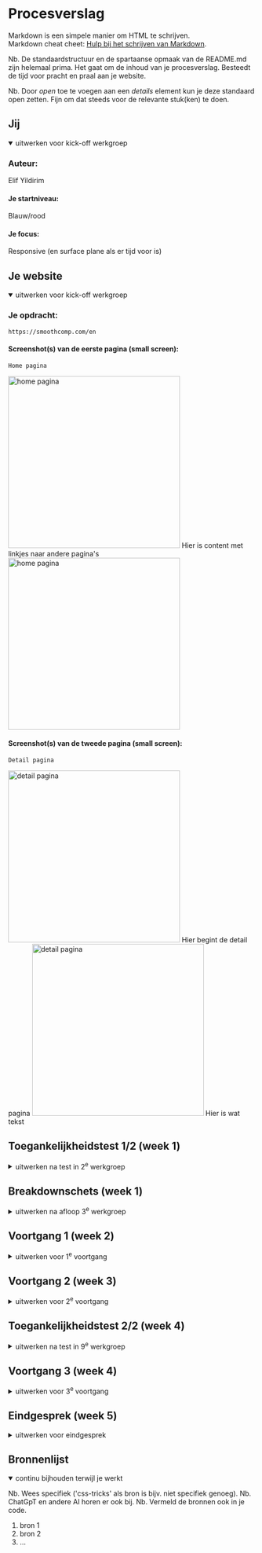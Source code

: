 # Procesverslag
Markdown is een simpele manier om HTML te schrijven.  
Markdown cheat cheet: [Hulp bij het schrijven van Markdown](https://github.com/adam-p/markdown-here/wiki/Markdown-Cheatsheet).

Nb. De standaardstructuur en de spartaanse opmaak van de README.md zijn helemaal prima. Het gaat om de inhoud van je procesverslag. Besteedt de tijd voor pracht en praal aan je website.

Nb. Door *open* toe te voegen aan een *details* element kun je deze standaard open zetten. Fijn om dat steeds voor de relevante stuk(ken) te doen.





## Jij

<details open>
  <summary>uitwerken voor kick-off werkgroep</summary>

  ### Auteur:
  Elif Yildirim

  #### Je startniveau:
  Blauw/rood

  #### Je focus:
Responsive (en surface plane als er tijd voor is) 
</details>





## Je website

<details open>
  <summary>uitwerken voor kick-off werkgroep</summary>

  ### Je opdracht:
    https://smoothcomp.com/en
  #### Screenshot(s) van de eerste pagina (small screen): 
    Home pagina
<img src="readme-images/sc1.png" width="350px" alt="home pagina"> 
Hier is content met linkjes naar andere pagina's
<img src="readme-images/sc2.png" width="350px" alt="home pagina"> 


  #### Screenshot(s) van de tweede pagina (small screen):
    Detail pagina
<img src="readme-images/sc4.png" width="350px" alt="detail pagina"> Hier begint de detail pagina
<img src="readme-images/sc5.png" width="350px" alt="detail pagina"> Hier is wat tekst


</details>



## Toegankelijkheidstest 1/2 (week 1)

<details>
  <summary>uitwerken na test in 2<sup>e</sup> werkgroep</summary>

  ### Bevindingen
  
  Mijn bevindingen die in de toegankelijkheidstest naar voren kwamen: 
  - Screanreader ging makkelijk aan. De toetsen die je moet gebruiken zijn makkelijk te vinden en begrijpen.
  - De stem van de screenreader is prima te volgen. 
  - De screenreader pakt alle headings en linkjes op de juiste volgorde. Als ik op 1 klik pakt die alle H1's en als ik 2 of 3 klik leest die de juiste bijhorende headings voor. 
  - Bij images zegt die unlabed graphic, dus de images hebben geen alt tekst waardoor ze niet toegankelijk zijn voor de screenreader. 
  - De screenreader geeft aan wanneer het een link is.
  
 Mijn bevindingen die in de WCAG checklist naar voren kwamen: 
  - De content van de website is makkelijk te begrijpen. Het is duidelijk dat de buttons buttons zijn. De screenreader laat goed weten wanneer iets een link is.
  - Bij het valideren van de code komen er veel errors uit. De site heeft een lang attribute en je kan de site overschakelen naar verschillende talen. De pagina's hebben geen unieke titel, tenminste er stond (toen ik het opzocht) aria-label: not specified. 
  - Bij tab en shift-tab is er een visuele element die zichbaar wordt.
  - De site kan geroteerd worden naar verschillende angles en de links hebben een goeie grootte en positie. 
  - De site heeft alleen maar div's. Geen lists. De headings staan elke keer bovenaan de div, dus heeft een logische volgorde. Het heeft op de home pagina twee H1's. 
  - De images hebben geen alt attribute. Het heeft geen text alternative voor complexere foto's. Er zijn twee images die tekst bevatten en die als button worden weergegeven, deze hebben wel een alt-text. 
  - De site heeft 1 video zonder audio. Het speelt automatisch. Je kan hem niet pauzeren of stoppen. 
  - De links hebben een a element. De links hebben een focus state. Sommige buttons hebben geen button element. De links hebben een icoon die verwijst dat je naar een andere pagina verstuurd gaat worden.
  - Ze gebruiken wel kleur, maar ze gebruiken ook veel vormen, plaatjes en tekst voor de informatie. Er is alleen een dark mode. 
  - Het heeft 1 animatie onderaan met de logo's van hun partners. Het is subtiel, maar ik kan niet vinden of het zich houdt aan de prefers-reduced-motion media query.
  - De color contrast is helemaal goed. 

  Vragen: 
  - "Provide a unique title for each page" -> is dit een H1?  -> antwoord: ja. Mijn website heeft dit niet!

</details>



## Breakdownschets (week 1)

<details>
  <summary>uitwerken na afloop 3<sup>e</sup> werkgroep</summary>

  ### de hele pagina: 
https://miro.com/welcomeonboard/V1BSajh5eFZHUEVMTU5XdEZvb1ZranQwanlsZUEyQWlwdnh5ZE4wUWZzd2ZyN2s4ampNd0xRS1BaMkFuWkFRM2ZDQ3RzT042a1pVc3ZNSXJMZlFUa3lGSStGYlBsazVqVjFwR2R2aXVJOC9OeUU2TlhyUXFZM2c4S25mSUlpVXBzVXVvMm53MW9OWFg5bkJoVXZxdFhRPT0hdjE=?share_link_id=997982138408  Link naar mijn schets! <br>
Feedback op mijn breakdownschets:
- img wordt een a
- button een a
- in de header allleen de dingen die op elke pagina zijn; zoals de nav, maar de img met h1 niet
- voor hamburgermenu: nav/ul-/li/a en dan is het een button om alles open te doen
- header/logo/a/button en dan een nav
- van de homepage de logo de h1 maken of h1 toevoegen en die dan verbergen (want elke pagina moet een goeie h1 hebben)
- de h1 wordt een h2
- de buttons die ik had in de voormalige header moeten a's worden
- de kleine stuk in de h2 kan je strong gebruiken
- bij de eerste section met de ul: om het beter te maken kan je van de hele li een a maken
- van die ?: een nav met een ul en dan li
- tweede img: later met css komt de background img maar kan ook een img als ik met vol overtuiging het kan uitleggen
- bij de volgende ul: gewoon een li met een img. hoeft geen p
- bij de een na laatste kan ik een section in een section doen
- bij de footer moet de ul in een ul en daarna pas de li met a's
- maak ook ss van de andere states: bv hamburgermenu

Dynamische deel (bijv menu) en andere dynamische delen (bijv filter) kan je ook in dezelfde Miro board zien.


</details>





## Voortgang 1 (week 2)

<details>
  <summary>uitwerken voor 1<sup>e</sup> voortgang</summary>

  ### Stand van zaken

Ik wist soms niet wat voor code ik moest gebruiken voor specifieke content delen op mijn website. De foto hieronder is een voorbeeld. Ik kon maar niet vinden wat ik hier zou kunnen gebruiken, dus had het aan de 
studentassistent gevraagd en die zei dat ik een section in een section kon doen. 
<img src="readme-images/voorbeeld1.png" width="350px" alt="voorbeeld van stand van zaken"> <br>
Daarna was ik al een beetje begonnen met mijn CSS, maar het lukte me niet om m'n achtergrond kleur goed te krijgen. Ik speelde daar veel mee en kon niet de oplossing vinden, dus vroeg ik dit ook aan de studentassisten. Ik had eerst mijn background color op een * gedaan, omdat ik dacht dat ik toch alles moest selecteren, zij vertelden me dat ik het juist alleen op de body moest doen, zodat het niet letterlijk alles pakt (want dit was het geval). Toen ik dit veranderd had, kregen de section de juiste achtergrond kleur, precies wat ik wou! <br>
<img src="readme-images/voorbeeld2.png" width="350px" alt="voorbeeld van stand van zaken html">



  ### Agenda voor meeting
Mijn groepje zijn de papegaaien!
Student 1 (Elif)
- Ik wil sowieso mijn HTML even laten checken
- Is mijn footer goed? 

De andere studenten vroegen vooral of de breakdownschets goed was en daar kregen ze veel feedback op.
Als tip gaven ze bijv. dat we de H1 niet moeten vergeten, de header niet moeten vergeten. En ze hadden het over detail summary, maar dat gebruikt mijn website niet..

  ### Verslag van meeting

- Een ul kan geen titel hebben. De titel uit de ul halen en buiten de ul zetten als een heading.
- Ik had bij m'n a's een alt text geschreven, maar dit hoeft helemaal niet zeiden de studentassistenten. Dus alle alt text bij de a's mogen weg.
- Bij de alt text van de images moet ik de tekst veranderen naar een betere beschrijving. Ik had eerst als text "image of judo", maar het woord image moet niet.
- Bij de footer had een ul in een ul, omdat ik dat als tip had gekregen van een andere assistente, maar deze keer zeiden ze dat ik beter een nav kan gebruiken en daarin drie sections met een heading daarbinnen, omdat elke stuk een titel heeft.
- En dan in de section een ul met daarin de li / a.
- Ook bij de footer kan ik de laatste lijst in een aparte (dus niet in de nav) ul doen met daarin (bij de laatste regel met de apps) een ul. Hierin komen de li met de img's.
<img src="readme-images/voortgangsgesprek1.png" width="350px" alt="voorbeeld van verslag meeting">
<img src="readme-images/voortgangsgesprek2.png" width="350px" alt="voorbeeld van verslag meeting">




</details>





## Voortgang 2 (week 3)

<details>
  <summary>uitwerken voor 2<sup>e</sup> voortgang</summary>

  ### Stand van zaken
  hier dit ging goed & dit was lastig (neem ook screenshots op van delen van je website en code)


  ### Agenda voor meeting
  samen met je groepje opstellen

  | student 1      | student 2          | student 3    | student 4        |
  | ---            | ---                | ---          | ---              |
  | dit bespreken  | en dit             | en ik dit    | en dan ik dat    |
  | en dat ook nog | dit als er tijd is | nog een punt | dit wil ik zeker |
  | ...            | ...                | ...          | ...              |


  ### Verslag van meeting
  hier na afloop snel de uitkomsten van de meeting vastleggen

  - punt 1
  - punt 2
  - nog een punt
- ...

</details>





## Toegankelijkheidstest 2/2 (week 4)

<details>
  <summary>uitwerken na test in 9<sup>e</sup> werkgroep</summary>

  ### Bevindingen
  Lijst met je bevindingen die in de test naar voren kwamen (geef ook aan wat er verbeterd is):

</details>





## Voortgang 3 (week 4)

<details>
  <summary>uitwerken voor 3<sup>e</sup> voortgang</summary>

  ### Stand van zaken
  hier dit ging goed & dit was lastig (neem ook screenshots op van delen van je website en code)


  ### Agenda voor meeting
  samen met je groepje opstellen

  | student 1      | student 2          | student 3    | student 4        |
  | ---            | ---                | ---          | ---              |
  | dit bespreken  | en dit             | en ik dit    | en dan ik dat    |
  | en dat ook nog | dit als er tijd is | nog een punt | dit wil ik zeker |
  | ...            | ...                | ...          | ...              |


  ### Verslag van meeting
  hier na afloop snel de uitkomsten van de meeting vastleggen

  - punt 1
  - punt 2
  - nog een punt
  - ...

</details>





## Eindgesprek (week 5)

<details>
  <summary>uitwerken voor eindgesprek</summary>

  ### Je uitkomst - karakteristiek screenshots:
  <img src="readme-images/dummy-plaatje.jpg" width="375px" alt="uitomst opdracht 1">


  ### Dit ging goed/Heb ik geleerd: 
  Korte omschrijving met plaatjes

  <img src="readme-images/dummy-plaatje.jpg" width="375px" alt="top">


  ### Dit was lastig/Is niet gelukt:
  Korte omschrijving met plaatjes

  <img src="readme-images/dummy-plaatje.jpg" width="375px" alt="bummer">
</details>





## Bronnenlijst

<details open>
  <summary>continu bijhouden terwijl je werkt</summary>

  Nb. Wees specifiek ('css-tricks' als bron is bijv. niet specifiek genoeg). 
  Nb. ChatGpT en andere AI horen er ook bij.
  Nb. Vermeld de bronnen ook in je code.

  1. bron 1
  2. bron 2
  3. ...

</details>